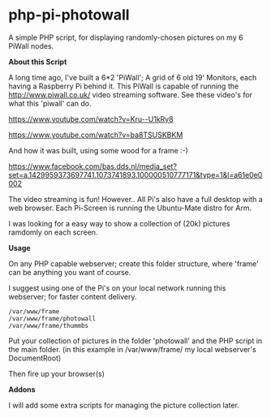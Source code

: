 # php-pi-photowall
A simple PHP script, for displaying randomly-chosen pictures on my 6 PiWall nodes.

**About this Script** 

A long time ago, I've built a 6*2 'PiWall'; A grid of 6 old 19' Monitors, each having a Raspberry Pi behind it. This PiWall is capable of running the http://www.piwall.co.uk/ video streaming software. See these video's for what this 'piwall' can do. 

https://www.youtube.com/watch?v=Kru--U1kRy8 

https://www.youtube.com/watch?v=ba8TSUSKBKM

And how it was built, using some wood for a frame :-) 

https://www.facebook.com/bas.dds.nl/media_set?set=a.1429959373697741.1073741893.100000510777171&type=1&l=a61e0e0002

The video streaming is fun! However.. All Pi's also have a full desktop with a web browser. Each Pi-Screen is running the Ubuntu-Mate distro for Arm.

I was looking for a easy way to show a collection of (20k) pictures ramdomly on each screen. 

**Usage** 

On any PHP capable webserver; create this folder structure, where 'frame' can be anything you want of course.

I suggest using one of the Pi's on your local network running this webserver; for faster content delivery.

```
/var/www/frame
/var/www/frame/photowall
/var/www/frame/thummbs
```

Put your collection of pictures in the folder 'photowall' and the PHP script in the main folder. (in this example in /var/www/frame/ my local webserver's DocumentRoot)

Then fire up your browser(s)   

**Addons** 

I will add some extra scripts for managing the picture collection later.
